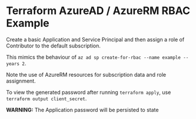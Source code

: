 # Terraform AzureAD / AzureRM RBAC Example

Create a basic Application and Service Principal and then assign a role of Contributor to the default subscription.

This mimics the behaviour of `az ad sp create-for-rbac --name example --years 2`.

Note the use of AzureRM resources for subscription data and role assignment.

To view the generated password after running `terraform apply`, use `terraform output client_secret`.

**WARNING:** The Application password will be persisted to state
